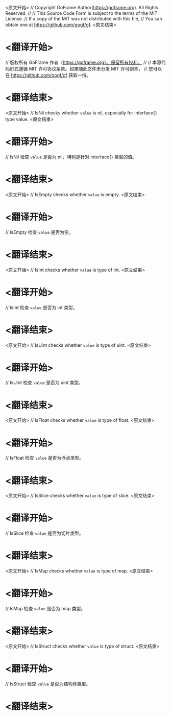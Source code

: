 
<原文开始>
// Copyright GoFrame Author(https://goframe.org). All Rights Reserved.
//
// This Source Code Form is subject to the terms of the MIT License.
// If a copy of the MIT was not distributed with this file,
// You can obtain one at https://github.com/gogf/gf.
<原文结束>

# <翻译开始>
// 版权所有 GoFrame 作者（https://goframe.org）。保留所有权利。
//
// 本源代码形式遵循 MIT 许可协议条款。如果随此文件未分发 MIT 许可副本，
// 您可以在 https://github.com/gogf/gf 获取一份。
# <翻译结束>


<原文开始>
// IsNil checks whether `value` is nil, especially for interface{} type value.
<原文结束>

# <翻译开始>
// IsNil 检查 `value` 是否为 nil，特别是针对 interface{} 类型的值。
# <翻译结束>


<原文开始>
// IsEmpty checks whether `value` is empty.
<原文结束>

# <翻译开始>
// IsEmpty 检查 `value` 是否为空。
# <翻译结束>


<原文开始>
// IsInt checks whether `value` is type of int.
<原文结束>

# <翻译开始>
// IsInt 检查 `value` 是否为 int 类型。
# <翻译结束>


<原文开始>
// IsUint checks whether `value` is type of uint.
<原文结束>

# <翻译开始>
// IsUint 检查 `value` 是否为 uint 类型。
# <翻译结束>


<原文开始>
// IsFloat checks whether `value` is type of float.
<原文结束>

# <翻译开始>
// IsFloat 检查 `value` 是否为浮点类型。
# <翻译结束>


<原文开始>
// IsSlice checks whether `value` is type of slice.
<原文结束>

# <翻译开始>
// IsSlice 检查 `value` 是否为切片类型。
# <翻译结束>


<原文开始>
// IsMap checks whether `value` is type of map.
<原文结束>

# <翻译开始>
// IsMap 检查 `value` 是否为 map 类型。
# <翻译结束>


<原文开始>
// IsStruct checks whether `value` is type of struct.
<原文结束>

# <翻译开始>
// IsStruct 检查 `value` 是否为结构体类型。
# <翻译结束>

